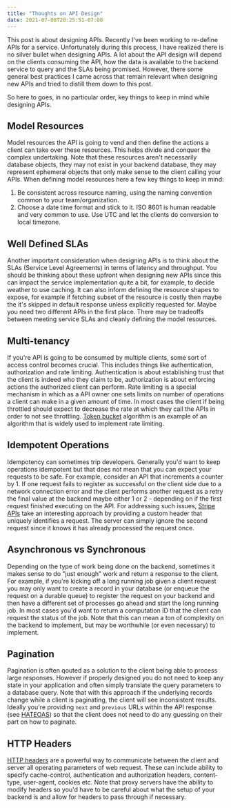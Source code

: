 ```yaml
---
title: "Thoughts on API Design"
date: 2021-07-08T20:25:51-07:00
---
```

This post is about designing APIs. Recently I've been working to re-define APIs
for a service. Unfortunately during this process, I have realized there is
no silver bullet when designing APIs. A lot about the API design will depend
on the clients consuming the API, how the data is available to the backend
service to query and the SLAs being promised. However, there some general best
practices I came across that remain relevant when designing new APIs and tried
to distill them down to this post.

So here to goes, in no particular order, key things to keep in mind while
designing APIs.

## Model Resources
Model resources the API is going to vend and then define the actions a client
can take over these resources. This helps divide and conquer the complex
undertaking. Note that these resources aren't necessarily database objects, they
may not exist in your backend database, they may represent ephemeral objects
that only make sense to the client calling your APIs.
When defining model resources here a few key things to keep in mind:
1. Be consistent across resource naming, using the naming convention common to
your team/organization.
2. Choose a date time format and stick to it. ISO 8601 is human readable
and very common to use. Use UTC and let the clients do conversion to local
timezone.

## Well Defined SLAs
Another important consideration when designing APIs is to think about the SLAs
(Service Level Agreements) in terms of latency and throughput. You should be
thinking about these upfront when designing new APIs since this can impact
the service implementation quite a bit, for example, to decide weather to use
caching. It can also inform defining the resource shapes to expose, for example
if fetching subset of the resource is costly then maybe the it's skipped in
default response unless explicitly requested for. Maybe you need two different
APIs in the first place. There may be tradeoffs between meeting service SLAs
and cleanly defining the model resources.

## Multi-tenancy
If you're API is going to be consumed by multiple clients, some sort of access
control becomes crucial. This includes things like authentication, authorization
and rate limiting. Authentication is about establishing trust that the client is indeed
who they claim to be, authorization is about enforcing actions the authorized client
can perform. Rate limiting is a special mechanism in which as a API owner one sets
limits on number of operations a client can make in a given amount of time. In most
cases the client if being throttled should expect to decrease the rate at which
they call the APIs in order to not see throttling. [Token bucket](https://en.wikipedia.org/wiki/Token_bucket) algorithm is an example of an algorithm that is widely used to implement rate limiting.

## Idempotent Operations
Idempotency can sometimes trip developers. Generally you'd want to keep operations
idempotent but that does not mean that you can expect your requests to be safe.
For example, consider an API that increments a counter by 1. If one request
fails to register as successful on the client side due to a network connection error
and the client performs another request as a retry the final value at the backend
maybe either 1 or 2 - depending on if the first request finished executing on the API.
For addressing such issues, [Stripe APIs](!https://stripe.com/docs/api/idempotent_requests)
take an interesting approach by providing a custom header that uniquely identifies a request.
The server can simply ignore the second request since it knows it has already
processed the request once.

## Asynchronous vs Synchronous
Depending on the type of work being done on the backend, sometimes it makes
sense to do "just enough" work and return a response to the client. For example,
if you're kicking off a long running job given a client request you may only want
to create a record in your database (or enqueue the request on a durable queue)
to register the request on your backend and then have a different set of processes
go ahead and start the long running job. In most cases you'd want to return a
computation ID that the client can request the status of the job. Note that this
can mean a ton of complexity on the backend to implement, but may be worthwhile
(or even necessary) to implement.

## Pagination
Pagination is often qouted as a solution to the client being able to process large
responses. However if properly designed you do not need to keep any state in your
application and often simply translate the query parameters to a database query.
Note that with this approach if the underlying records change while a client is
paginating, the client will see inconsistent results. Ideally you're
providing `next` and `previous` URLs within the API response
(see [HATEOAS](!https://en.wikipedia.org/wiki/HATEOAS)) so that the client does
not need to do any guessing on their part on how to paginate.

## HTTP Headers
[HTTP headers](!https://en.wikipedia.org/wiki/List_of_HTTP_header_fields) are a
powerful way to communicate between the client and server all operating
parameters of web request. These can include ability to specify cache-control,
authentication and authorization headers, content-type, user-agent, cookies etc. Note
that proxy servers have the ability to modify headers so you'd have to be careful about
what the setup of your backend is and allow for headers to pass through if
necessary.

